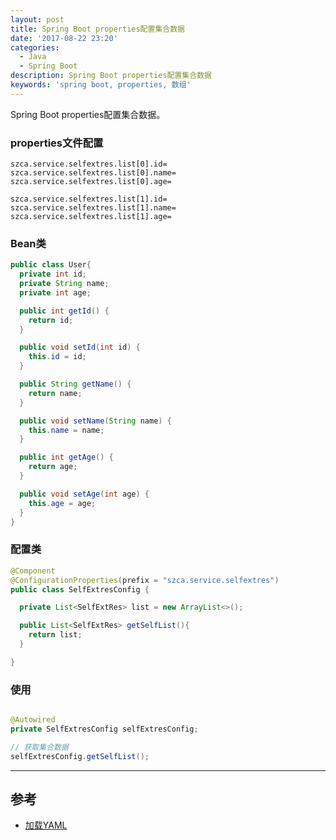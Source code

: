 ```yaml
---
layout: post
title: Spring Boot properties配置集合数据
date: '2017-08-22 23:20'
categories:
  - Java
  - Spring Boot
description: Spring Boot properties配置集合数据
keywords: 'spring boot, properties, 数组'
---
```


Spring Boot properties配置集合数据。

### properties文件配置
```
szca.service.selfextres.list[0].id=
szca.service.selfextres.list[0].name=
szca.service.selfextres.list[0].age=

szca.service.selfextres.list[1].id=
szca.service.selfextres.list[1].name=
szca.service.selfextres.list[1].age=
```

### Bean类
```java
public class User{
  private int id;
  private String name;
  private int age;

  public int getId() {
    return id;
  }

  public void setId(int id) {
    this.id = id;
  }

  public String getName() {
    return name;
  }

  public void setName(String name) {
    this.name = name;
  }

  public int getAge() {
    return age;
  }

  public void setAge(int age) {
    this.age = age;
  }
}
```

### 配置类
```java
@Component
@ConfigurationProperties(prefix = "szca.service.selfextres")
public class SelfExtresConfig {

  private List<SelfExtRes> list = new ArrayList<>();

  public List<SelfExtRes> getSelfList(){
    return list;
  }

}

```

### 使用
```java

@Autowired
private SelfExtresConfig selfExtresConfig;

// 获取集合数据
selfExtresConfig.getSelfList();
```

---

## 参考
* [ 加载YAML](https://doc.yonyoucloud.com/doc/Spring-Boot-Reference-Guide/IV.%20Spring%20Boot%20features/23.6.1.%20Loading%20YAML.html)

